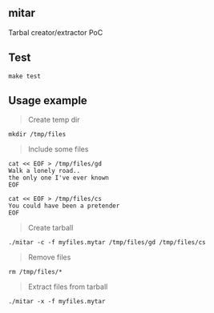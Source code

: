 ## mitar

Tarbal creator/extractor PoC

## Test

```
make test
```

## Usage example

> Create temp dir

```
mkdir /tmp/files
```

> Include some files


```
cat << EOF > /tmp/files/gd
Walk a lonely road..
the only one I've ever known
EOF
```

```
cat << EOF > /tmp/files/cs
You could have been a pretender
EOF
```

> Create tarball

```
./mitar -c -f myfiles.mytar /tmp/files/gd /tmp/files/cs
```

> Remove files

```
rm /tmp/files/*
```

> Extract files from tarball

```
./mitar -x -f myfiles.mytar
```

